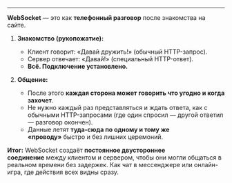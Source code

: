 

---
**WebSocket** — это как **телефонный разговор** после знакомства на сайте.

1. **Знакомство (рукопожатие):**    
    - Клиент говорит: «Давай дружить!» (обычный HTTP-запрос).        
    - Сервер отвечает: «Давай!» (специальный HTTP-ответ).        
    - **Всё. Подключение установлено.**
    
2. **Общение:**    
    - После этого **каждая сторона может говорить что угодно и когда захочет**.        
    - Не нужно каждый раз представляться и ждать ответа, как с обычными HTTP-запросами (где один спросил — другой ответил — разговор окончен).        
    - Данные летят **туда-сюда по одному и тому же «проводу»** быстро и без лишних церемоний.        

**Итог:** WebSocket создаёт **постоянное двустороннее соединение** между клиентом и сервером, чтобы они могли общаться в реальном времени без задержек. Как чат в мессенджере или онлайн-игра, где действия всех видны сразу.

